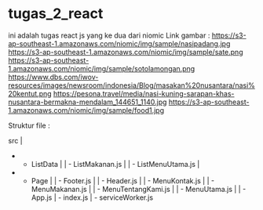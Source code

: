 # tugas_2_react
ini adalah tugas react js yang ke dua dari niomic
Link gambar :
        https://s3-ap-southeast-1.amazonaws.com/niomic/img/sample/nasipadang.jpg
        https://s3-ap-southeast-1.amazonaws.com/niomic/img/sample/sate.png
        https://s3-ap-southeast-1.amazonaws.com/niomic/img/sample/sotolamongan.png
        https://www.dbs.com/iwov-resources/images/newsroom/indonesia/Blog/masakan%20nusantara/nasi%20kentut.png
        https://pesona.travel/media/nasi-kuning-sarapan-khas-nusantara-bermakna-mendalam_144651_1140.jpg
        https://s3-ap-southeast-1.amazonaws.com/niomic/img/sample/food1.jpg

Struktur file :

src
 |
 + - ListData
 | | - ListMakanan.js
 | | - ListMenuUtama.js
 |
 + - Page
 | | - Footer.js
 | | - Header.js
 | | - MenuKontak.js
 | | - MenuMakanan.js
 | | - MenuTentangKami.js
 | | - MenuUtama.js
 |
 | - App.js
 | - index.js
 | - serviceWorker.js